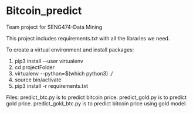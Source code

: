 # Bitcoin_predict
Team project for SENG474-Data Mining

This project includes requirements.txt with all the libraries we need.

To create a virtual environment and install packages:
1. pip3 install --user virtualenv
2. cd projectFolder
3. virtualenv --python=$(which python3) ./
4. source bin/activate
5. pip3 install -r requirements.txt


Files: predict_btc.py is to predict bitcoin price. predict_gold.py is to predict gold price. predict_gold_btc.py is to predict bitcoin price using gold model.
